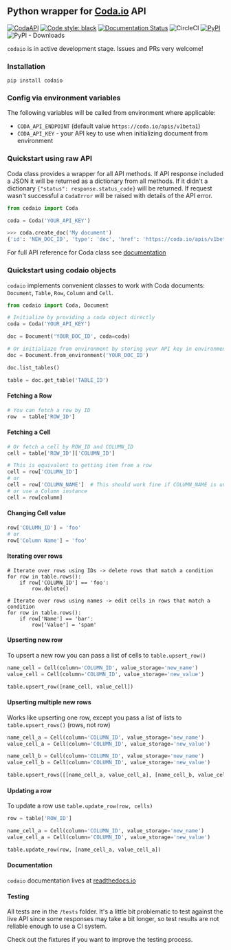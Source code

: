 ## Python wrapper for [Coda.io](https://coda.io) API

[![CodaAPI](https://img.shields.io/badge/Coda_API_version-0.1.1--beta1-orange)](https://coda.io/developers/apis/v1beta1)
[![Code style: black](https://img.shields.io/badge/code%20style-black-000000.svg)](https://github.com/psf/black)
[![Documentation Status](https://readthedocs.org/projects/codaio/badge/?version=latest)](https://codaio.readthedocs.io/en/latest/?badge=latest)
![CircleCI](https://img.shields.io/circleci/build/github/Blasterai/codaio?label=CircleCI&token=843d9ce4140f18c098f242094684c32384c7bcc5)
[![PyPI](https://img.shields.io/pypi/v/codaio)](https://pypi.org/project/codaio/)
![PyPI - Downloads](https://img.shields.io/pypi/dw/codaio)

`codaio` is in active development stage. Issues and PRs very welcome!

### Installation
```shell script
pip install codaio
```

### Config via environment variables
The following variables will be called from environment where applicable:

* `CODA_API_ENDPOINT` (default value `https://coda.io/apis/v1beta1`)
* `CODA_API_KEY` - your API key to use when initializing document from environment

### Quickstart using raw API
Coda class provides a wrapper for all API methods. If API response included a JSON it will be returned as a dictionary from all methods. If it didn't a dictionary `{"status": response.status_code}` will be returned.
If request wasn't successful a `CodaError` will be raised with details of the API error.

```python
from codaio import Coda

coda = Coda('YOUR_API_KEY')

>>> coda.create_doc('My document')
{'id': 'NEW_DOC_ID', 'type': 'doc', 'href': 'https://coda.io/apis/v1beta1/docs/LINK', 'browserLink': 'https://coda.io/d/LINK', 'name': 'My Document', 'owner': 'your@email', 'createdAt': '2019-08-29T11:36:45.120Z', 'updatedAt': '2019-08-29T11:36:45.272Z'}
```
For full API reference for Coda class see [documentation](https://codaio.readthedocs.io/en/latest/index.html#codaio.Coda)

### Quickstart using codaio objects

`codaio` implements convenient classes to work with Coda documents: `Document`, `Table`, `Row`, `Column` and `Cell`.

```python
from codaio import Coda, Document

# Initialize by providing a coda object directly
coda = Coda('YOUR_API_KEY')

doc = Document('YOUR_DOC_ID', coda=coda)

# Or initialiaze from environment by storing your API key in environment variable `CODA_API_KEY`
doc = Document.from_environment('YOUR_DOC_ID')

doc.list_tables()

table = doc.get_table('TABLE_ID')
```
#### Fetching a Row
```python
# You can fetch a row by ID
row  = table['ROW_ID']
```

#### Fetching a Cell
```python
# Or fetch a cell by ROW_ID and COLUMN_ID
cell = table['ROW_ID']['COLUMN_ID']  

# This is equivalent to getting item from a row
cell = row['COLUMN_ID']
# or 
cell = row['COLUMN_NAME']  # This should work fine if COLUMN_NAME is unique, otherwise it will raise AmbiguousColumn error
# or use a Column instance
cell = row[column]
```

#### Changing Cell value

```python
row['COLUMN_ID'] = 'foo'
# or
row['Column Name'] = 'foo'
```

#### Iterating over rows
```
# Iterate over rows using IDs -> delete rows that match a condition
for row in table.rows():
    if row['COLUMN_ID'] == 'foo':
        row.delete()

# Iterate over rows using names -> edit cells in rows that match a condition
for row in table.rows():
    if row['Name'] == 'bar':
        row['Value'] = 'spam'
```

#### Upserting new row
To upsert a new row you can pass a list of cells to `table.upsert_row()`
```python
name_cell = Cell(column='COLUMN_ID', value_storage='new_name')
value_cell = Cell(column='COLUMN_ID', value_storage='new_value')

table.upsert_row([name_cell, value_cell])
```

#### Upserting multiple new rows
Works like upserting one row, except you pass a list of lists to `table.upsert_rows()` (rows, not row)
```python
name_cell_a = Cell(column='COLUMN_ID', value_storage='new_name')
value_cell_a = Cell(column='COLUMN_ID', value_storage='new_value')

name_cell_b = Cell(column='COLUMN_ID', value_storage='new_name')
value_cell_b = Cell(column='COLUMN_ID', value_storage='new_value')

table.upsert_rows([[name_cell_a, value_cell_a], [name_cell_b, value_cell_b]])
```

#### Updating a row
To update a row use `table.update_row(row, cells)`
```python
row = table['ROW_ID']

name_cell_a = Cell(column='COLUMN_ID', value_storage='new_name')
value_cell_a = Cell(column='COLUMN_ID', value_storage='new_value')

table.update_row(row, [name_cell_a, value_cell_a])
```

#### Documentation

`codaio` documentation lives at [readthedocs.io](https://codaio.readthedocs.io/en/latest/index.html)


#### Testing

All tests are in the `/tests` folder. It's a little bit problematic to test against the live API since some responses may take a bit longer, so test results are not reliable enough to use a CI system.

Check out the fixtures if you want to improve the testing process.
